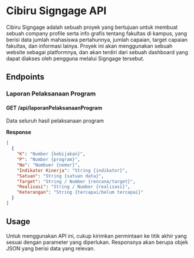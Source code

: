 # Cibiru Signgage API

Cibiru Signgage adalah sebuah proyek yang bertujuan untuk membuat sebuah company profile serta info grafis tentang fakultas di kampus, yang berisi data jumlah mahasiswa pertahunnya, jumlah capaian, target capaian fakultas, dan informasi lainya. Proyek ini akan menggunakan sebuah website sebagai platformnya, dan akan terdiri dari sebuah dashboard yang dapat diakses oleh pengguna melalui Signgage tersebut.

## Endpoints

### Laporan Pelaksanaan Program

#### GET /api/laporanPelaksanaanProgram

Data seluruh hasil pelaksanaan program

**Response**

```json
[
  {
    "K": "Number {kebijakan}",
    "P": "Number {program}",
    "No": "Numbuer {nomor}",
    "Indikator Kinerja": "String {indikator}",
    "Satuan": "String {satuan data}",
    "Target": "String / Number {rencana/target}",
    "Realisasi": "String / Number {realisasi}",
    "Keterangan": "String {tercapai/belum tercapai}"
  }
]
```

## Usage

Untuk menggunakan API ini, cukup kirimkan permintaan ke titik akhir yang sesuai dengan parameter yang diperlukan. Responsnya akan berupa objek JSON yang berisi data yang relevan.
